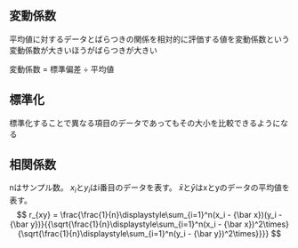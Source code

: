 ## 変動係数
平均値に対するデータとばらつきの関係を相対的に評価する値を変動係数という
変動係数が大きいほうがばらつきが大きい


変動係数 = 標準偏差 $\div$ 平均値


## 標準化
標準化することで異なる項目のデータであってもその大小を比較できるようになる

## 相関係数
nはサンプル数。
$x_i$と$y_i$はi番目のデータを表す。
$\bar x$と$\bar y$はxとyのデータの平均値を表す。
$$
r_{xy} = \frac{\frac{1}{n}\displaystyle\sum_{i=1}^n(x_i - {\bar x})(y_i - {\bar y})}{{\sqrt{\frac{1}{n}\displaystyle\sum_{i=1}^n(x_i - {\bar x})^2\times}{\sqrt{\frac{1}{n}\displaystyle\sum_{i=1}^n(y_i - {\bar y})^2\times}}}}
$$
